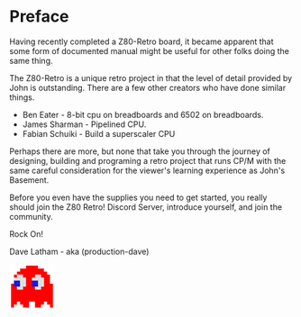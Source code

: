 # Preface

Having recently completed a Z80-Retro board, it became apparent that some form
of documented manual might be useful for other folks doing the same thing.

The Z80-Retro is a unique retro project in that the level of detail provided
by John is outstanding.  There are a few other creators who have done similar
things.

- Ben Eater - 8-bit cpu on breadboards and 6502 on breadboards.
- James Sharman - Pipelined CPU.
- Fabian Schuiki - Build a superscaler CPU

Perhaps there are more, but none that take you through the journey of designing,
building and programing a retro project that runs CP/M with the same careful
consideration for the viewer's learning experience as John's Basement.

Before you even have the supplies you need to get started, you really should
join the Z80 Retro! Discord Server, introduce yourself, and join the community.

Rock On!

Dave Latham - aka (production-dave)

![blinky](./assets/blinky.png)
